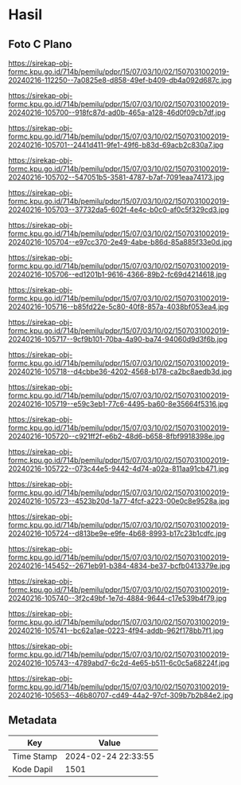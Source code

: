 # Hasil

## Foto C Plano

https://sirekap-obj-formc.kpu.go.id/714b/pemilu/pdpr/15/07/03/10/02/1507031002019-20240216-112250--7a0825e8-d858-49ef-b409-db4a092d687c.jpg

https://sirekap-obj-formc.kpu.go.id/714b/pemilu/pdpr/15/07/03/10/02/1507031002019-20240216-105700--918fc87d-ad0b-465a-a128-46d0f09cb7df.jpg

https://sirekap-obj-formc.kpu.go.id/714b/pemilu/pdpr/15/07/03/10/02/1507031002019-20240216-105701--2441d411-9fe1-49f6-b83d-69acb2c830a7.jpg

https://sirekap-obj-formc.kpu.go.id/714b/pemilu/pdpr/15/07/03/10/02/1507031002019-20240216-105702--547051b5-3581-4787-b7af-7091eaa74173.jpg

https://sirekap-obj-formc.kpu.go.id/714b/pemilu/pdpr/15/07/03/10/02/1507031002019-20240216-105703--37732da5-602f-4e4c-b0c0-af0c5f329cd3.jpg

https://sirekap-obj-formc.kpu.go.id/714b/pemilu/pdpr/15/07/03/10/02/1507031002019-20240216-105704--e97cc370-2e49-4abe-b86d-85a885f33e0d.jpg

https://sirekap-obj-formc.kpu.go.id/714b/pemilu/pdpr/15/07/03/10/02/1507031002019-20240216-105706--ed1201b1-9616-4366-89b2-fc69d4214618.jpg

https://sirekap-obj-formc.kpu.go.id/714b/pemilu/pdpr/15/07/03/10/02/1507031002019-20240216-105716--b85fd22e-5c80-40f8-857a-4038bf053ea4.jpg

https://sirekap-obj-formc.kpu.go.id/714b/pemilu/pdpr/15/07/03/10/02/1507031002019-20240216-105717--9cf9b101-70ba-4a90-ba74-94060d9d3f6b.jpg

https://sirekap-obj-formc.kpu.go.id/714b/pemilu/pdpr/15/07/03/10/02/1507031002019-20240216-105718--d4cbbe36-4202-4568-b178-ca2bc8aedb3d.jpg

https://sirekap-obj-formc.kpu.go.id/714b/pemilu/pdpr/15/07/03/10/02/1507031002019-20240216-105719--e59c3eb1-77c6-4495-ba60-8e35664f5316.jpg

https://sirekap-obj-formc.kpu.go.id/714b/pemilu/pdpr/15/07/03/10/02/1507031002019-20240216-105720--c921ff2f-e6b2-48d6-b658-8fbf9918398e.jpg

https://sirekap-obj-formc.kpu.go.id/714b/pemilu/pdpr/15/07/03/10/02/1507031002019-20240216-105722--073c44e5-9442-4d74-a02a-811aa91cb471.jpg

https://sirekap-obj-formc.kpu.go.id/714b/pemilu/pdpr/15/07/03/10/02/1507031002019-20240216-105723--4523b20d-1a77-4fcf-a223-00e0c8e9528a.jpg

https://sirekap-obj-formc.kpu.go.id/714b/pemilu/pdpr/15/07/03/10/02/1507031002019-20240216-105724--d813be9e-e9fe-4b68-8993-b17c23b1cdfc.jpg

https://sirekap-obj-formc.kpu.go.id/714b/pemilu/pdpr/15/07/03/10/02/1507031002019-20240216-145452--2671eb91-b384-4834-be37-bcfb0413379e.jpg

https://sirekap-obj-formc.kpu.go.id/714b/pemilu/pdpr/15/07/03/10/02/1507031002019-20240216-105740--3f2c49bf-1e7d-4884-9644-c17e539b4f79.jpg

https://sirekap-obj-formc.kpu.go.id/714b/pemilu/pdpr/15/07/03/10/02/1507031002019-20240216-105741--bc62a1ae-0223-4f94-addb-962f178bb7f1.jpg

https://sirekap-obj-formc.kpu.go.id/714b/pemilu/pdpr/15/07/03/10/02/1507031002019-20240216-105743--4789abd7-6c2d-4e65-b511-6c0c5a68224f.jpg

https://sirekap-obj-formc.kpu.go.id/714b/pemilu/pdpr/15/07/03/10/02/1507031002019-20240216-105653--46b80707-cd49-44a2-97cf-309b7b2b84e2.jpg


## Metadata

| Key        | Value               |
| ---------- | ------------------- |
| Time Stamp | 2024-02-24 22:33:55 |
| Kode Dapil | 1501                |



